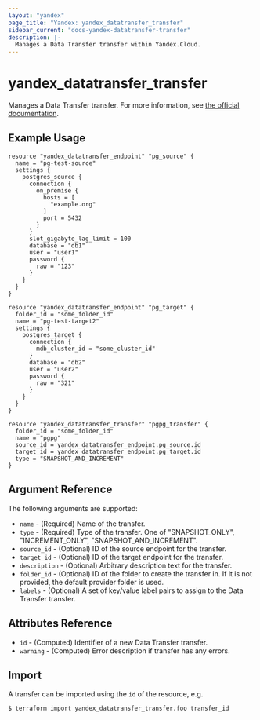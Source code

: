 ```yaml
---
layout: "yandex"
page_title: "Yandex: yandex_datatransfer_transfer"
sidebar_current: "docs-yandex-datatransfer-transfer"
description: |-
  Manages a Data Transfer transfer within Yandex.Cloud.
---
```


# yandex\_datatransfer\_transfer

Manages a Data Transfer transfer. For more information, see [the official documentation](https://cloud.yandex.com/docs/data-transfer/).

## Example Usage

```hcl
resource "yandex_datatransfer_endpoint" "pg_source" {
  name = "pg-test-source"
  settings {
    postgres_source {
      connection {
        on_premise {
          hosts = [
            "example.org"
          ]
          port = 5432
        }
      }
      slot_gigabyte_lag_limit = 100
      database = "db1"
      user = "user1"
      password {
        raw = "123"
      }
    }
  }
}

resource "yandex_datatransfer_endpoint" "pg_target" {
  folder_id = "some_folder_id"
  name = "pg-test-target2"
  settings {
    postgres_target {
      connection {
        mdb_cluster_id = "some_cluster_id"
      }
      database = "db2"
      user = "user2"
      password {
        raw = "321"
      }
    }
  }
}

resource "yandex_datatransfer_transfer" "pgpg_transfer" {
  folder_id = "some_folder_id"
  name = "pgpg"
  source_id = yandex_datatransfer_endpoint.pg_source.id
  target_id = yandex_datatransfer_endpoint.pg_target.id
  type = "SNAPSHOT_AND_INCREMENT"
}
```


## Argument Reference

The following arguments are supported:

* `name` - (Required) Name of the transfer.
* `type` - (Required) Type of the transfer. One of "SNAPSHOT_ONLY", "INCREMENT_ONLY", "SNAPSHOT_AND_INCREMENT".
* `source_id` - (Optional) ID of the source endpoint for the transfer.
* `target_id` - (Optional) ID of the target endpoint for the transfer.
* `description` - (Optional) Arbitrary description text for the transfer.
* `folder_id` - (Optional) ID of the folder to create the transfer in. If it is not provided, the default provider folder is used.
* `labels` - (Optional) A set of key/value label pairs to assign to the Data Transfer transfer.

## Attributes Reference

* `id` - (Computed) Identifier of a new Data Transfer transfer.
* `warning` - (Computed) Error description if transfer has any errors.

## Import

A transfer can be imported using the `id` of the resource, e.g.

```
$ terraform import yandex_datatransfer_transfer.foo transfer_id
```
